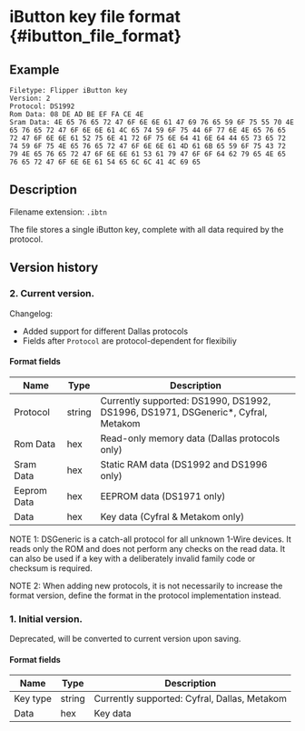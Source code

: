 # iButton key file format {#ibutton_file_format}

## Example

```
Filetype: Flipper iButton key
Version: 2
Protocol: DS1992
Rom Data: 08 DE AD BE EF FA CE 4E
Sram Data: 4E 65 76 65 72 47 6F 6E 6E 61 47 69 76 65 59 6F 75 55 70 4E 65 76 65 72 47 6F 6E 6E 61 4C 65 74 59 6F 75 44 6F 77 6E 4E 65 76 65 72 47 6F 6E 6E 61 52 75 6E 41 72 6F 75 6E 64 41 6E 64 44 65 73 65 72 74 59 6F 75 4E 65 76 65 72 47 6F 6E 6E 61 4D 61 6B 65 59 6F 75 43 72 79 4E 65 76 65 72 47 6F 6E 6E 61 53 61 79 47 6F 6F 64 62 79 65 4E 65 76 65 72 47 6F 6E 6E 61 54 65 6C 6C 41 4C 69 65
```

## Description

Filename extension: `.ibtn`

The file stores a single iButton key, complete with all data required by the protocol.

## Version history

### 2. Current version.

Changelog:

- Added support for different Dallas protocols
- Fields after `Protocol` are protocol-dependent for flexibiliy

#### Format fields

| Name        | Type   | Description                                                                      |
|-------------|--------|----------------------------------------------------------------------------------|
| Protocol    | string | Currently supported: DS1990, DS1992, DS1996, DS1971, DSGeneric*, Cyfral, Metakom |
| Rom Data    | hex    | Read-only memory data (Dallas protocols only)                                    |
| Sram Data   | hex    | Static RAM data (DS1992 and DS1996 only)                                         
| Eeprom Data | hex    | EEPROM data (DS1971 only)                                                        
| Data        | hex    | Key data (Cyfral & Metakom only)                                                 |

NOTE 1: DSGeneric is a catch-all protocol for all unknown 1-Wire devices. It reads only the ROM and does not perform any
checks on the read data.
It can also be used if a key with a deliberately invalid family code or checksum is required.

NOTE 2: When adding new protocols, it is not necessarily to increase the format version, define the format in the
protocol implementation instead.

### 1. Initial version.

Deprecated, will be converted to current version upon saving.

#### Format fields

| Name     | Type   | Description                                  |
|----------|--------|----------------------------------------------|
| Key type | string | Currently supported: Cyfral, Dallas, Metakom |
| Data     | hex    | Key data                                     |



